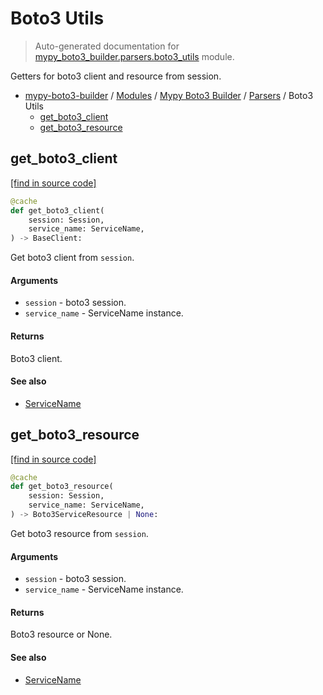 # Boto3 Utils

> Auto-generated documentation for [mypy_boto3_builder.parsers.boto3_utils](https://github.com/vemel/mypy_boto3_builder/blob/master/mypy_boto3_builder/parsers/boto3_utils.py) module.

Getters for boto3 client and resource from session.

- [mypy-boto3-builder](../../README.md#mypy_boto3_builder) / [Modules](../../MODULES.md#mypy-boto3-builder-modules) / [Mypy Boto3 Builder](../index.md#mypy-boto3-builder) / [Parsers](index.md#parsers) / Boto3 Utils
    - [get_boto3_client](#get_boto3_client)
    - [get_boto3_resource](#get_boto3_resource)

## get_boto3_client

[[find in source code]](https://github.com/vemel/mypy_boto3_builder/blob/master/mypy_boto3_builder/parsers/boto3_utils.py#L14)

```python
@cache
def get_boto3_client(
    session: Session,
    service_name: ServiceName,
) -> BaseClient:
```

Get boto3 client from `session`.

#### Arguments

- `session` - boto3 session.
- `service_name` - ServiceName instance.

#### Returns

Boto3 client.

#### See also

- [ServiceName](../service_name.md#servicename)

## get_boto3_resource

[[find in source code]](https://github.com/vemel/mypy_boto3_builder/blob/master/mypy_boto3_builder/parsers/boto3_utils.py#L29)

```python
@cache
def get_boto3_resource(
    session: Session,
    service_name: ServiceName,
) -> Boto3ServiceResource | None:
```

Get boto3 resource from `session`.

#### Arguments

- `session` - boto3 session.
- `service_name` - ServiceName instance.

#### Returns

Boto3 resource or None.

#### See also

- [ServiceName](../service_name.md#servicename)
